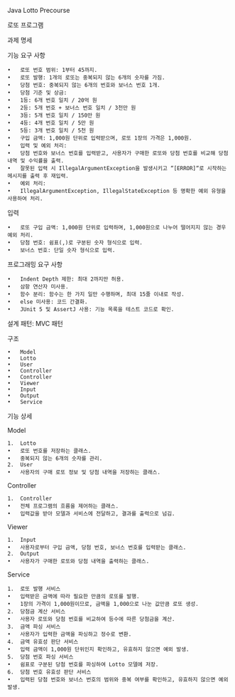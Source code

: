 Java Lotto Precourse

로또 프로그램

과제 명세

기능 요구 사항

	•	로또 번호 범위: 1부터 45까지.
	•	로또 발행: 1개의 로또는 중복되지 않는 6개의 숫자를 가짐.
	•	당첨 번호: 중복되지 않는 6개의 번호와 보너스 번호 1개.
	•	당첨 기준 및 상금:
	•	1등: 6개 번호 일치 / 20억 원
	•	2등: 5개 번호 + 보너스 번호 일치 / 3천만 원
	•	3등: 5개 번호 일치 / 150만 원
	•	4등: 4개 번호 일치 / 5만 원
	•	5등: 3개 번호 일치 / 5천 원
	•	구입 금액: 1,000원 단위로 입력받으며, 로또 1장의 가격은 1,000원.
	•	입력 및 예외 처리:
	•	당첨 번호와 보너스 번호를 입력받고, 사용자가 구매한 로또와 당첨 번호를 비교해 당첨 내역 및 수익률을 출력.
	•	잘못된 입력 시 IllegalArgumentException을 발생시키고 “[ERROR]“로 시작하는 메시지를 출력 후 재입력.
	•	예외 처리:
	•	IllegalArgumentException, IllegalStateException 등 명확한 예외 유형을 사용하여 처리.

입력

	•	로또 구입 금액: 1,000원 단위로 입력하며, 1,000원으로 나누어 떨어지지 않는 경우 예외 처리.
	•	당첨 번호: 쉼표(,)로 구분된 숫자 형식으로 입력.
	•	보너스 번호: 단일 숫자 형식으로 입력.

프로그래밍 요구 사항

	•	Indent Depth 제한: 최대 2까지만 허용.
	•	삼항 연산자 미사용.
	•	함수 분리: 함수는 한 가지 일만 수행하며, 최대 15줄 이내로 작성.
	•	else 미사용: 코드 간결화.
	•	JUnit 5 및 AssertJ 사용: 기능 목록을 테스트 코드로 확인.

설계 패턴: MVC 패턴

구조

	•	Model
	•	Lotto
	•	User
	•	Controller
	•	Controller
	•	Viewer
	•	Input
	•	Output
	•	Service

기능 상세

Model

	1.	Lotto
	•	로또 번호를 저장하는 클래스.
	•	중복되지 않는 6개의 숫자를 관리.
	2.	User
	•	사용자의 구매 로또 정보 및 당첨 내역을 저장하는 클래스.

Controller

	1.	Controller
	•	전체 프로그램의 흐름을 제어하는 클래스.
	•	입력값을 받아 모델과 서비스에 전달하고, 결과를 출력으로 넘김.

Viewer

	1.	Input
	•	사용자로부터 구입 금액, 당첨 번호, 보너스 번호를 입력받는 클래스.
	2.	Output
	•	사용자가 구매한 로또와 당첨 내역을 출력하는 클래스.

Service

	1.	로또 발행 서비스
	•	입력받은 금액에 따라 필요한 만큼의 로또를 발행.
	•	1장의 가격이 1,000원이므로, 금액을 1,000으로 나눈 값만큼 로또 생성.
	2.	당첨금 계산 서비스
	•	사용자 로또와 당첨 번호를 비교하여 등수에 따른 당첨금을 계산.
	3.	금액 파싱 서비스
	•	사용자가 입력한 금액을 파싱하고 정수로 변환.
	4.	금액 유효성 판단 서비스
	•	입력 금액이 1,000원 단위인지 확인하고, 유효하지 않으면 예외 발생.
	5.	당첨 번호 파싱 서비스
	•	쉼표로 구분된 당첨 번호를 파싱하여 Lotto 모델에 저장.
	6.	당첨 번호 유효성 판단 서비스
	•	입력된 당첨 번호와 보너스 번호의 범위와 중복 여부를 확인하고, 유효하지 않으면 예외 발생.